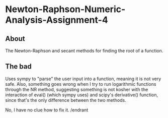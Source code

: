 # Newton-Raphson-Numeric-Analysis-Assignment-4

## About

The Newton-Raphson and secant methods for finding the root of a function.

## The bad

Uses sympy to "parse" the user input into a function, meaning it is not very safe. Also, something goes wrong when I try to run logarithmic functions through the NR method, suggesting something is not kosher with the interaction of eval() (which sympy uses) and scipy's derivative() function, since that's the only difference between the two methods.

No, I have no clue how to fix it. /endrant
